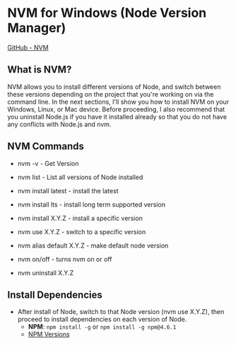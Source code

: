 # NVM for Windows (Node Version Manager)

[GitHub - NVM](https://github.com/coreybutler/nvm-windows#readme)

## What is NVM?

NVM allows you to install different versions of Node, and switch between these versions depending on the project that you're working on via the command line.
In the next sections, I'll show you how to install NVM on your Windows, Linux, or Mac device.
Before proceeding, I also recommend that you uninstall Node.js if you have it installed already so that you do not have any conflicts with Node.js and nvm.

## NVM Commands

- nvm -v - Get Version
- nvm list - List all versions of Node installed
- nvm install latest - install the latest
- nvm install lts - install long term supported version
- nvm install X.Y.Z - install a specific version
- nvm use X.Y.Z - switch to a specific version
- nvm alias default X.Y.Z - make default node version

- nvm on/off - turns nvm on or off
- nvm uninstall X.Y.Z

## Install Dependencies

- After install of Node, switch to that Node version (nvm use X.Y.Z), then proceed to install dependencies on each version of Node.
  - **NPM**: `npm install -g` or `npm install -g npm@4.6.1`
  - [NPM Versions](https://www.npmjs.com/package/npm?activeTab=versions)
